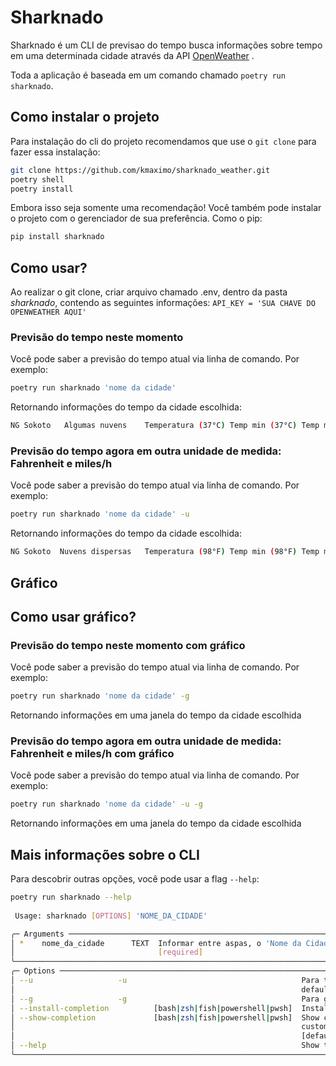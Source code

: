 
# Sharknado

Sharknado é um CLI de previsao do tempo busca informações sobre tempo em uma determinada cidade através da API [OpenWeather](https://openweathermap.org/api) .

Toda a aplicação é baseada em um comando chamado `poetry run sharknado`.

## Como instalar o projeto

Para instalação do cli do projeto recomendamos que use o `git clone` para fazer essa instalação:

```bash
git clone https://github.com/kmaximo/sharknado_weather.git
poetry shell
poetry install
```

Embora isso seja somente uma recomendação! Você também pode instalar o projeto com o gerenciador de sua preferência. Como o pip:

```bash
pip install sharknado
```

## Como usar?

Ao realizar o git clone, criar arquivo chamado .env, dentro da pasta *sharknado*, contendo as seguintes informações: `API_KEY = 'SUA CHAVE DO OPENWEATHER AQUI'`

### Previsão do tempo neste momento

Você pode saber a previsão do tempo atual via linha de comando. Por exemplo:

```bash
poetry run sharknado 'nome da cidade'
```

Retornando informações do tempo da cidade escolhida:

```bash
NG Sokoto   Algumas nuvens    Temperatura (37°C) Temp min (37°C) Temp max (37°C) Sensação Térmica (37°C) Vento (37 m/s)
```

### Previsão do tempo agora em outra unidade de medida: Fahrenheit e miles/h

Você pode saber a previsão do tempo atual via linha de comando. Por exemplo:

```bash
poetry run sharknado 'nome da cidade' -u
```

Retornando informações do tempo da cidade escolhida:

```bash
NG Sokoto  Nuvens dispersas   Temperatura (98°F) Temp min (98°F) Temp max (98°F) Sensação Térmica (98°F) Vento (98 m/h) 
```

## Gráfico

## Como usar gráfico?

### Previsão do tempo neste momento com gráfico

Você pode saber a previsão do tempo atual via linha de comando. Por exemplo:

```bash
poetry run sharknado 'nome da cidade' -g
```

Retornando informações em uma janela do tempo da cidade escolhida

### Previsão do tempo agora em outra unidade de medida: Fahrenheit e miles/h com gráfico

Você pode saber a previsão do tempo atual via linha de comando. Por exemplo:

```bash
poetry run sharknado 'nome da cidade' -u -g
```

Retornando informações em uma janela do tempo da cidade escolhida

## Mais informações sobre o CLI

Para descobrir outras opções, você pode usar a flag `--help`:

```bash
poetry run sharknado --help
                                                                       
 Usage: sharknado [OPTIONS] 'NOME_DA_CIDADE'

╭─ Arguments ────────────────────────────────────────────────────────────────────────────────────────────────────────────────╮
│ *    nome_da_cidade      TEXT  Informar entre aspas, o 'Nome da Cidade' que deseja saber o tempo [default: None]           │
│                                [required]                                                                                  │
╰────────────────────────────────────────────────────────────────────────────────────────────────────────────────────────────╯
╭─ Options ──────────────────────────────────────────────────────────────────────────────────────────────────────────────────╮
│ --u                   -u                                       Para temperaturas em Fahrenheit e ventos miles/hour. Por    │
│                                                                default Temperatura Celsius e metros/sec                    │
│ --g                   -g                                       Para gráficos com as informações do tempo                   │
│ --install-completion          [bash|zsh|fish|powershell|pwsh]  Install completion for the specified shell. [default: None] │
│ --show-completion             [bash|zsh|fish|powershell|pwsh]  Show completion for the specified shell, to copy it or      │
│                                                                customize the installation.                                 │
│                                                                [default: None]                                             │
│ --help                                                         Show this message and exit.                                 │
╰────────────────────────────────────────────────────────────────────────────────────────────────────────────────────────────╯
```
